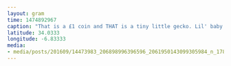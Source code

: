 ```yaml
---
layout: gram
time: 1474892967
caption: "That is a £1 coin and THAT is a tiny little gecko. Lil' baby! ❤️"
latitude: 34.0333
longitude: -6.83333
media:
- media/posts/201609/14473983_206898996396596_2061950143099305984_n_17863036063011098.jpg
---
```

